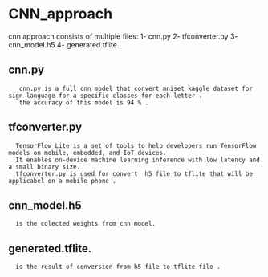 # CNN_approach
   cnn approach consists of multiple files: 
    1- cnn.py 
    2- tfconverter.py
    3- cnn_model.h5
    4- generated.tflite.
   ## cnn.py
       cnn.py is a full cnn model that convert mniset kaggle dataset for sign language for a specific classes for each letter . 
       the accuracy of this model is 94 % .
   ## tfconverter.py
      TensorFlow Lite is a set of tools to help developers run TensorFlow models on mobile, embedded, and IoT devices. 
      It enables on-device machine learning inference with low latency and a small binary size.
      tfconverter.py is used for convert  h5 file to tflite that will be applicabel on a mobile phone . 
   ## cnn_model.h5 
      is the colected weights from cnn model.
   ## generated.tflite.
      is the result of conversion from h5 file to tflite file . 
